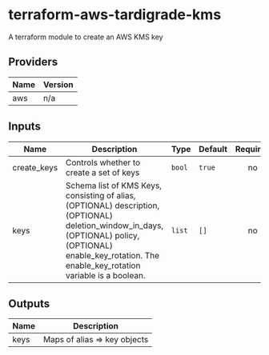 # terraform-aws-tardigrade-kms

A terraform module to create an AWS KMS key


<!-- BEGIN TFDOCS -->
## Providers

| Name | Version |
|------|---------|
| aws | n/a |

## Inputs

| Name | Description | Type | Default | Required |
|------|-------------|------|---------|:-----:|
| create\_keys | Controls whether to create a set of keys | `bool` | `true` | no |
| keys | Schema list of KMS Keys, consisting of alias, (OPTIONAL) description, (OPTIONAL) deletion\_window\_in\_days, (OPTIONAL) policy, (OPTIONAL) enable\_key\_rotation. The enable\_key\_rotation variable is a boolean. | `list` | `[]` | no |

## Outputs

| Name | Description |
|------|-------------|
| keys | Maps of alias => key objects |

<!-- END TFDOCS -->
